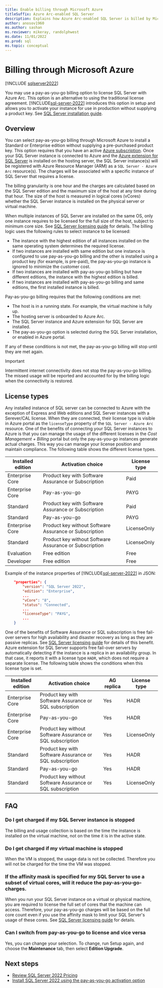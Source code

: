 ```yaml
---
title: Enable billing through Microsoft Azure
titleSuffix: Azure Arc-enabled SQL Server
description: Explains how Azure Arc-enabled SQL Server is billed by Microsoft.
author: anosov1960
ms.author: sashan
ms.reviewer: mikeray, randolphwest
ms.date: 11/01/2022
ms.prod: sql
ms.topic: conceptual
---
```


# Billing through Microsoft Azure

[!INCLUDE [sqlserver2022](../../includes/applies-to-version/sqlserver2022.md)]

You may use a pay-as-you-go billing option to license SQL Server with Azure Arc. This option is an alternative to using the traditional license agreement. [!INCLUDE[sql-server-2022](../../includes/sssql22-md.md)] introduces this option in setup and allows you to activate your instance for use in production without supplying a product key. See [SQL Server installation guide](../../database-engine/install-windows/install-sql-server.md).

## Overview

You can select pay-as-you-go billing through Microsoft Azure to install a Standard or Enterprise edition without supplying a pre-purchased product key. This option requires that you have an active [Azure subscription](/azure/cloud-adoption-framework/ready/azure-best-practices/initial-subscriptions). Once your SQL Server instance is connected to Azure and the [Azure extension for SQL Server](connect.md) is installed on the hosting server, the SQL Server instance(s) will be registered with Azure Resource Manager (ARM) as a `SQL Server - Azure Arc` resource(s). The charges will be associated with a specific instance of SQL Server that requires a license. 

The billing granularity is one hour and the charges are calculated based on the SQL Server edition and the maximum size of the host at any time during that hour. The size of the host is measured in logical cores (vCores) whether the SQL Server instance is installed on the physical server or virtual machine.

When multiple instances of SQL Server are installed on the same OS, only one instance requires to be licensed for the full size of the host, subject to minimum core size. See [SQL Server licensing guide](https://www.microsoft.com/licensing/docs/view/SQL-Server) for details. The billing logic uses the following rules to select instance to be licensed:

- The instance with the highest edition of all instances installed on the same operating system determines the required license.
- If two instances are installed with same edition but one instance is configured to use pay-as-you-go billing and the other is installed using a product key (for example, is pre-paid), the pay-as-you-go instance is ignored to minimize the customer cost.
- If two instances are installed with pay-as-you-go billing but have different editions, the instance with the highest edition is billed.
- If two instances are installed with pay-as-you-go billing and same editions, the first installed instance is billed.

Pay-as-you-go billing requires that the following conditions are met:

- The host is in a running state. For example, the virtual machine is fully up.
- The hosting server is onboarded to Azure Arc.
- The SQL Server instance and Azure extension for SQL Server are installed.
- The pay-as-you-go option is selected during the SQL Server installation, or enabled in Azure portal.

If any of these conditions is not met, the pay-as-you-go billing will stop until they are met again.

> [!IMPORTANT]
> Intermittent internet connectivity does not stop the pay-as-you-go billing. The missed usage will be reported and accounted for by the billing logic when the connectivity is restored.

## License types

Any installed instance of SQL server can be connected to Azure with the exception of Express and Web editions and SQL Server instances with a Serever/CAL license. When they are connected, their license type is visible in Azure portal as the `licenseType` property of the `SQL Server - Azure Arc` resource. One of the benefits of connecting your SQL Server instances to Azure is that you can manage the usage of the different licenses in the *Cost Management + Billing* portal but only the pay-as-you-go instances generate actual charges. This way you can manage your license position and maintain compliance. The following table shows the different license types.

| Installed edition | Activation choice  | License type  |  
|---|---|---|
| Enterprise Core | Product key with Software Assurance or Subscription | Paid |
| Enterprise Core | Pay-as-you-go | PAYG | 
| Standard | Product key with Software Assurance or Subscription | Paid | 
| Standard | Pay-as-you-go | PAYG |
| Enterprise Core | Product key without Software Assurance or Subscription | LicenseOnly | 
| Standard | Product key without Software Assurance or Subscription | LicenseOnly | 
| Evaluation | Free edition | Free | 
| Developer | Free edition | Free | 

Example of the instance properties of [!INCLUDE[sql-server-2022](../../includes/sssql22-md.md)] in JSON:

```json
    "properties": {
        "version": "SQL Server 2022",
        "edition": "Enterprise",
        ...
        "vCore": "8",
        "status": "Connected",
        ...
        "licenseType": "PAYG",
        ...
    }
```

One of the benefits of Software Assurance or SQL subscription is free fail-over servers for high availability and disaster recovery as long as they are passive replicas. See  [SQL Server licensing guide](https://www.microsoft.com/licensing/docs/view/SQL-Server) for details of this benefit.  Azure extension for SQL Server supports free fail-over servers by automatically detecting if the instance is a replica in an availability group. In that case, it reports it with a license type `HADR`, which does not require a separate license. The  following table shows the conditions when this license type is set.

| Installed edition | Activation choice  | AG replica | License type  |  
|---|---|---|---|
| Enterprise Core | Product key with Software Assurance or SQL subscription | Yes | HADR | 
| Enterprise Core | Pay-as-you-go | Yes | HADR | 
| Enterprise Core | Product key without Software Assurance or SQL subscription | Yes | LicenseOnly | 
| Standard | Product key with Software Assurance or SQL subscription | Yes | HADR | 
| Standard | Pay-as-you-go | Yes | HADR | 
| Standard | Product key without Software Assurance or SQL subscription| Yes | LicenseOnly | 

## FAQ

### Do I get charged if my SQL Server instance is stopped

The billing and usage collection is based on the time the instance is installed on the virtual machine, not on the time it is in the active state.  

### Do I get charged if my virtual machine is stopped

When the VM is stopped, the usage data is not be collected. Therefore you will not be charged for the time the VM was stopped.  

### If the affinity mask is specified for my SQL Server to use a subset of virtual cores, will it reduce the pay-as-you-go-charges. 

When you run your SQL Server instance on a virtual or physical machine, you are required to license the full set of cores that the machine can access. Therefore, your pay-as-you-go charges will be based on the full core count even if you use the affinity mask to limit your SQL Server's usage of these cores.   See  [SQL Server licensing guide](https://www.microsoft.com/licensing/docs/view/SQL-Server) for details.

### Can I switch from pay-as-you-go to license and vice versa

Yes, you can change your selection. To change, run Setup again, and choose the **Maintenance** tab, then select **Edition Upgrade**.

## Next steps

- [Review SQL Server 2022 Pricing](https://www.microsoft.com/sql-server/sql-server-2022-pricing)
- [Install SQL Server 2022 using the pay-as-you-go activation option](../../database-engine/install-windows/install-sql-server.md)
